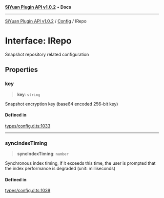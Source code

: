 [**SiYuan Plugin API v1.0.2**](../../../README.md) • **Docs**

---

[SiYuan Plugin API v1.0.2](../../../README.md) / [Config](../README.md) / IRepo

# Interface: IRepo

Snapshot repository related configuration

## Properties

### key

> **key**: `string`

Snapshot encryption key (base64 encoded 256-bit key)

#### Defined in

[types/config.d.ts:1033](https://github.com/siyuan-note/petal/tree/main/types/config.d.ts#L1033)

---

### syncIndexTiming

> **syncIndexTiming**: `number`

Synchronous index timing, if it exceeds this time, the user is prompted that the index
performance is degraded (unit: milliseconds)

#### Defined in

[types/config.d.ts:1038](https://github.com/siyuan-note/petal/tree/main/types/config.d.ts#L1038)
